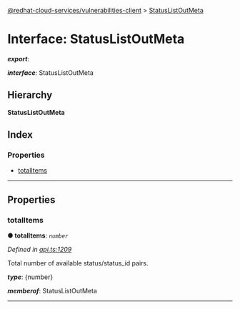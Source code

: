 [@redhat-cloud-services/vulnerabilities-client](../README.md) > [StatusListOutMeta](../interfaces/statuslistoutmeta.md)

# Interface: StatusListOutMeta

*__export__*: 

*__interface__*: StatusListOutMeta

## Hierarchy

**StatusListOutMeta**

## Index

### Properties

* [totalItems](statuslistoutmeta.md#totalitems)

---

## Properties

<a id="totalitems"></a>

###  totalItems

**● totalItems**: *`number`*

*Defined in [api.ts:1209](https://github.com/RedHatInsights/javascript-clients/blob/master/packages/vulnerabilities/api.ts#L1209)*

Total number of available status/status\_id pairs.

*__type__*: {number}

*__memberof__*: StatusListOutMeta

___

